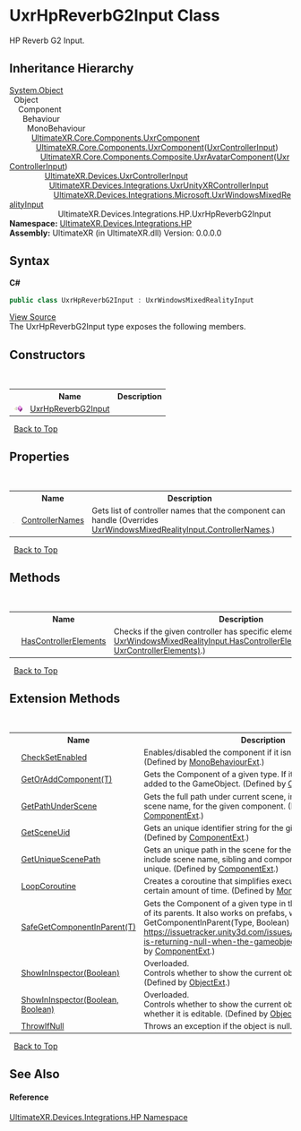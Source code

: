 # UxrHpReverbG2Input Class
 

HP Reverb G2 Input.


## Inheritance Hierarchy
<a href="https://docs.microsoft.com/dotnet/api/system.object" target="_blank" rel="noopener noreferrer">System.Object</a><br />&nbsp;&nbsp;Object<br />&nbsp;&nbsp;&nbsp;&nbsp;Component<br />&nbsp;&nbsp;&nbsp;&nbsp;&nbsp;&nbsp;Behaviour<br />&nbsp;&nbsp;&nbsp;&nbsp;&nbsp;&nbsp;&nbsp;&nbsp;MonoBehaviour<br />&nbsp;&nbsp;&nbsp;&nbsp;&nbsp;&nbsp;&nbsp;&nbsp;&nbsp;&nbsp;<a href="T_UltimateXR_Core_Components_UxrComponent">UltimateXR.Core.Components.UxrComponent</a><br />&nbsp;&nbsp;&nbsp;&nbsp;&nbsp;&nbsp;&nbsp;&nbsp;&nbsp;&nbsp;&nbsp;&nbsp;<a href="T_UltimateXR_Core_Components_UxrComponent_1">UltimateXR.Core.Components.UxrComponent</a>(<a href="T_UltimateXR_Devices_UxrControllerInput">UxrControllerInput</a>)<br />&nbsp;&nbsp;&nbsp;&nbsp;&nbsp;&nbsp;&nbsp;&nbsp;&nbsp;&nbsp;&nbsp;&nbsp;&nbsp;&nbsp;<a href="T_UltimateXR_Core_Components_Composite_UxrAvatarComponent_1">UltimateXR.Core.Components.Composite.UxrAvatarComponent</a>(<a href="T_UltimateXR_Devices_UxrControllerInput">UxrControllerInput</a>)<br />&nbsp;&nbsp;&nbsp;&nbsp;&nbsp;&nbsp;&nbsp;&nbsp;&nbsp;&nbsp;&nbsp;&nbsp;&nbsp;&nbsp;&nbsp;&nbsp;<a href="T_UltimateXR_Devices_UxrControllerInput">UltimateXR.Devices.UxrControllerInput</a><br />&nbsp;&nbsp;&nbsp;&nbsp;&nbsp;&nbsp;&nbsp;&nbsp;&nbsp;&nbsp;&nbsp;&nbsp;&nbsp;&nbsp;&nbsp;&nbsp;&nbsp;&nbsp;<a href="T_UltimateXR_Devices_Integrations_UxrUnityXRControllerInput">UltimateXR.Devices.Integrations.UxrUnityXRControllerInput</a><br />&nbsp;&nbsp;&nbsp;&nbsp;&nbsp;&nbsp;&nbsp;&nbsp;&nbsp;&nbsp;&nbsp;&nbsp;&nbsp;&nbsp;&nbsp;&nbsp;&nbsp;&nbsp;&nbsp;&nbsp;<a href="T_UltimateXR_Devices_Integrations_Microsoft_UxrWindowsMixedRealityInput">UltimateXR.Devices.Integrations.Microsoft.UxrWindowsMixedRealityInput</a><br />&nbsp;&nbsp;&nbsp;&nbsp;&nbsp;&nbsp;&nbsp;&nbsp;&nbsp;&nbsp;&nbsp;&nbsp;&nbsp;&nbsp;&nbsp;&nbsp;&nbsp;&nbsp;&nbsp;&nbsp;&nbsp;&nbsp;UltimateXR.Devices.Integrations.HP.UxrHpReverbG2Input<br />
**Namespace:**&nbsp;<a href="N_UltimateXR_Devices_Integrations_HP">UltimateXR.Devices.Integrations.HP</a><br />**Assembly:**&nbsp;UltimateXR (in UltimateXR.dll) Version: 0.0.0.0

## Syntax

**C#**<br />
``` C#
public class UxrHpReverbG2Input : UxrWindowsMixedRealityInput
```

<a href="UltimateXR/Scripts/Devices/Integrations/HP/UxrHpReverbG2Input.cs" rel="noopener noreferrer" title="View the source code">View Source</a><br />
The UxrHpReverbG2Input type exposes the following members.


## Constructors
&nbsp;<table><tr><th></th><th>Name</th><th>Description</th></tr><tr><td>![Public method](media/pubmethod.gif "Public method")</td><td><a href="M_UltimateXR_Devices_Integrations_HP_UxrHpReverbG2Input__ctor">UxrHpReverbG2Input</a></td><td /></tr></table>&nbsp;
<a href="#uxrhpreverbg2input-class">Back to Top</a>

## Properties
&nbsp;<table><tr><th></th><th>Name</th><th>Description</th></tr><tr><td>![Public property](media/pubproperty.gif "Public property")</td><td><a href="P_UltimateXR_Devices_Integrations_HP_UxrHpReverbG2Input_ControllerNames">ControllerNames</a></td><td>
Gets list of controller names that the component can handle
 (Overrides <a href="P_UltimateXR_Devices_Integrations_Microsoft_UxrWindowsMixedRealityInput_ControllerNames">UxrWindowsMixedRealityInput.ControllerNames</a>.)</td></tr></table>&nbsp;
<a href="#uxrhpreverbg2input-class">Back to Top</a>

## Methods
&nbsp;<table><tr><th></th><th>Name</th><th>Description</th></tr><tr><td>![Public method](media/pubmethod.gif "Public method")</td><td><a href="M_UltimateXR_Devices_Integrations_HP_UxrHpReverbG2Input_HasControllerElements">HasControllerElements</a></td><td>
Checks if the given controller has specific elements.
 (Overrides <a href="M_UltimateXR_Devices_Integrations_Microsoft_UxrWindowsMixedRealityInput_HasControllerElements">UxrWindowsMixedRealityInput.HasControllerElements(UxrHandSide, UxrControllerElements)</a>.)</td></tr></table>&nbsp;
<a href="#uxrhpreverbg2input-class">Back to Top</a>

## Extension Methods
&nbsp;<table><tr><th></th><th>Name</th><th>Description</th></tr><tr><td>![Public Extension Method](media/pubextension.gif "Public Extension Method")</td><td><a href="M_UltimateXR_Extensions_Unity_MonoBehaviourExt_CheckSetEnabled">CheckSetEnabled</a></td><td>
Enables/disabled the component if it isn't enabled already.
 (Defined by <a href="T_UltimateXR_Extensions_Unity_MonoBehaviourExt">MonoBehaviourExt</a>.)</td></tr><tr><td>![Public Extension Method](media/pubextension.gif "Public Extension Method")</td><td><a href="M_UltimateXR_Extensions_Unity_ComponentExt_GetOrAddComponent__1">GetOrAddComponent(T)</a></td><td>
Gets the Component of a given type. If it doesn't exist, it is added to the GameObject.
 (Defined by <a href="T_UltimateXR_Extensions_Unity_ComponentExt">ComponentExt</a>.)</td></tr><tr><td>![Public Extension Method](media/pubextension.gif "Public Extension Method")</td><td><a href="M_UltimateXR_Extensions_Unity_ComponentExt_GetPathUnderScene">GetPathUnderScene</a></td><td>
Gets the full path under current scene, including all parents, but scene name, for the given component.
 (Defined by <a href="T_UltimateXR_Extensions_Unity_ComponentExt">ComponentExt</a>.)</td></tr><tr><td>![Public Extension Method](media/pubextension.gif "Public Extension Method")</td><td><a href="M_UltimateXR_Extensions_Unity_ComponentExt_GetSceneUid">GetSceneUid</a></td><td>
Gets an unique identifier string for the given component.
 (Defined by <a href="T_UltimateXR_Extensions_Unity_ComponentExt">ComponentExt</a>.)</td></tr><tr><td>![Public Extension Method](media/pubextension.gif "Public Extension Method")</td><td><a href="M_UltimateXR_Extensions_Unity_ComponentExt_GetUniqueScenePath">GetUniqueScenePath</a></td><td>
Gets an unique path in the scene for the given component. It will include scene name, sibling and component indices to make it unique.
 (Defined by <a href="T_UltimateXR_Extensions_Unity_ComponentExt">ComponentExt</a>.)</td></tr><tr><td>![Public Extension Method](media/pubextension.gif "Public Extension Method")</td><td><a href="M_UltimateXR_Extensions_Unity_MonoBehaviourExt_LoopCoroutine">LoopCoroutine</a></td><td>
Creates a coroutine that simplifies executing a loop during a certain amount of time.
 (Defined by <a href="T_UltimateXR_Extensions_Unity_MonoBehaviourExt">MonoBehaviourExt</a>.)</td></tr><tr><td>![Public Extension Method](media/pubextension.gif "Public Extension Method")</td><td><a href="M_UltimateXR_Extensions_Unity_ComponentExt_SafeGetComponentInParent__1">SafeGetComponentInParent(T)</a></td><td>
Gets the Component of a given type in the GameObject or any of its parents. It also works on prefabs, where regular GetComponentInParent(Type, Boolean) will not work: https://issuetracker.unity3d.com/issues/getcomponentinparent-is-returning-null-when-the-gameobject-is-a-prefab
 (Defined by <a href="T_UltimateXR_Extensions_Unity_ComponentExt">ComponentExt</a>.)</td></tr><tr><td>![Public Extension Method](media/pubextension.gif "Public Extension Method")</td><td><a href="M_UltimateXR_Extensions_Unity_ObjectExt_ShowInInspector">ShowInInspector(Boolean)</a></td><td>Overloaded.  
Controls whether to show the current object in the inspector.
 (Defined by <a href="T_UltimateXR_Extensions_Unity_ObjectExt">ObjectExt</a>.)</td></tr><tr><td>![Public Extension Method](media/pubextension.gif "Public Extension Method")</td><td><a href="M_UltimateXR_Extensions_Unity_ObjectExt_ShowInInspector_1">ShowInInspector(Boolean, Boolean)</a></td><td>Overloaded.  
Controls whether to show the current object in the inspector and whether it is editable.
 (Defined by <a href="T_UltimateXR_Extensions_Unity_ObjectExt">ObjectExt</a>.)</td></tr><tr><td>![Public Extension Method](media/pubextension.gif "Public Extension Method")</td><td><a href="M_UltimateXR_Extensions_System_ObjectExt_ThrowIfNull">ThrowIfNull</a></td><td>
Throws an exception if the object is null.
 (Defined by <a href="T_UltimateXR_Extensions_System_ObjectExt">ObjectExt</a>.)</td></tr></table>&nbsp;
<a href="#uxrhpreverbg2input-class">Back to Top</a>

## See Also


#### Reference
<a href="N_UltimateXR_Devices_Integrations_HP">UltimateXR.Devices.Integrations.HP Namespace</a><br />